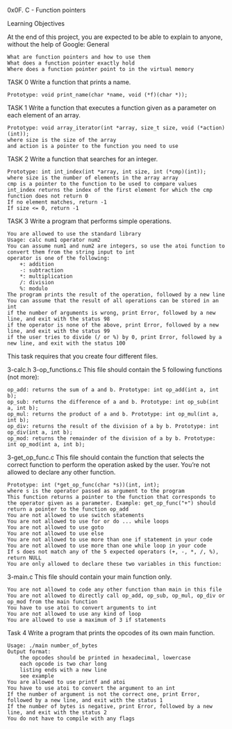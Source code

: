 0x0F. C - Function pointers

Learning Objectives

At the end of this project, you are expected to be able to explain to anyone, without the help of Google:
General

    What are function pointers and how to use them
    What does a function pointer exactly hold
    Where does a function pointer point to in the virtual memory

TASK 0 Write a function that prints a name.

    Prototype: void print_name(char *name, void (*f)(char *));

TASK 1 Write a function that executes a function given as a parameter on each element of an array.

    Prototype: void array_iterator(int *array, size_t size, void (*action)(int));
    where size is the size of the array
    and action is a pointer to the function you need to use

TASK 2 Write a function that searches for an integer.

    Prototype: int int_index(int *array, int size, int (*cmp)(int));
    where size is the number of elements in the array array
    cmp is a pointer to the function to be used to compare values
    int_index returns the index of the first element for which the cmp function does not return 0
    If no element matches, return -1
    If size <= 0, return -1

TASK 3 Write a program that performs simple operations.

    You are allowed to use the standard library
    Usage: calc num1 operator num2
    You can assume num1 and num2 are integers, so use the atoi function to convert them from the string input to int
    operator is one of the following:
        +: addition
        -: subtraction
        *: multiplication
        /: division
        %: modulo
    The program prints the result of the operation, followed by a new line
    You can assume that the result of all operations can be stored in an int
    if the number of arguments is wrong, print Error, followed by a new line, and exit with the status 98
    if the operator is none of the above, print Error, followed by a new line, and exit with the status 99
    if the user tries to divide (/ or %) by 0, print Error, followed by a new line, and exit with the status 100

This task requires that you create four different files.

3-calc.h 3-op_functions.c This file should contain the 5 following functions (not more):

    op_add: returns the sum of a and b. Prototype: int op_add(int a, int b);
    op_sub: returns the difference of a and b. Prototype: int op_sub(int a, int b);
    op_mul: returns the product of a and b. Prototype: int op_mul(int a, int b);
    op_div: returns the result of the division of a by b. Prototype: int op_div(int a, int b);
    op_mod: returns the remainder of the division of a by b. Prototype: int op_mod(int a, int b);

3-get_op_func.c This file should contain the function that selects the correct function to perform the operation asked by the user. You’re not allowed to declare any other function.

    Prototype: int (*get_op_func(char *s))(int, int);
    where s is the operator passed as argument to the program
    This function returns a pointer to the function that corresponds to the operator given as a parameter. Example: get_op_func("+") should return a pointer to the function op_add
    You are not allowed to use switch statements
    You are not allowed to use for or do ... while loops
    You are not allowed to use goto
    You are not allowed to use else
    You are not allowed to use more than one if statement in your code
    You are not allowed to use more than one while loop in your code
    If s does not match any of the 5 expected operators (+, -, *, /, %), return NULL
    You are only allowed to declare these two variables in this function:

3-main.c This file should contain your main function only.

    You are not allowed to code any other function than main in this file
    You are not allowed to directly call op_add, op_sub, op_mul, op_div or op_mod from the main function
    You have to use atoi to convert arguments to int
    You are not allowed to use any kind of loop
    You are allowed to use a maximum of 3 if statements

Task 4 Write a program that prints the opcodes of its own main function.

    Usage: ./main number_of_bytes
    Output format:
        the opcodes should be printed in hexadecimal, lowercase
        each opcode is two char long
        listing ends with a new line
        see example
    You are allowed to use printf and atoi
    You have to use atoi to convert the argument to an int
    If the number of argument is not the correct one, print Error, followed by a new line, and exit with the status 1
    If the number of bytes is negative, print Error, followed by a new line, and exit with the status 2
    You do not have to compile with any flags
